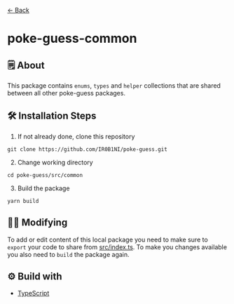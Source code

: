 [← Back](../../readme.md)

# poke-guess-common

## 🗒 About

This package contains `enums`, `types` and `helper` collections that are shared between all other poke-guess packages.

## 🛠 Installation Steps

1. If not already done, clone this repository

```shell
git clone https://github.com/IR0B1NI/poke-guess.git
```

2. Change working directory

```shell
cd poke-guess/src/common
```

3. Build the package

```shell
yarn build
```

## 👷‍♀️ Modifying

To add or edit content of this local package you need to make sure to `export` your code to share from [src/index.ts](./src/index.ts). To make you changes available you also need to `build` the package again.

## ⚙️ Build with

-   [TypeScript](https://www.typescriptlang.org/)
